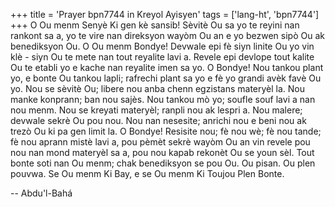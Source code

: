 +++
title = 'Prayer bpn7744 in Kreyol Ayisyen'
tags = ['lang-ht', 'bpn7744']
+++
O Ou menm Senyè Ki gen kè sansib! Sèvitè Ou sa yo te reyini nan rankont sa a, yo te vire nan direksyon wayòm Ou an e yo bezwen sipò Ou ak benediksyon Ou. O Ou menm Bondye! Devwale epi fè siyn linite Ou yo vin klè - siyn Ou te mete nan tout reyalite lavi a. Revele epi devlope tout kalite Ou te etabli yo e kache nan reyalite imen sa yo.
O Bondye! Nou tankou plant yo, e bonte Ou tankou lapli; rafrechi plant sa yo e fè yo grandi avèk favè Ou yo. Nou se sèvitè Ou; libere nou anba chenn egzistans materyèl la. Nou manke konprann; ban nou sajès. Nou tankou mò yo; soufle souf lavi a nan nou menm. Nou se kreyati materyèl; ranpli nou ak lespri a. Nou malere; devwale sekrè Ou pou nou. Nou nan nesesite; anrichi nou e beni nou ak trezò Ou ki pa gen limit la. O Bondye! Resisite nou; fè nou wè; fè nou tande; fè nou aprann mistè lavi a, pou pèmèt sekrè wayòm Ou an vin revele pou nou nan mond materyèl sa a, pou nou kapab rekonèt Ou se youn sèl. Tout bonte soti nan Ou menm; chak benediksyon se pou Ou. 
Ou pisan. Ou plen pouvwa. Se Ou menm Ki Bay, e se Ou menm Ki Toujou Plen Bonte.

-- Abdu'l-Bahá
